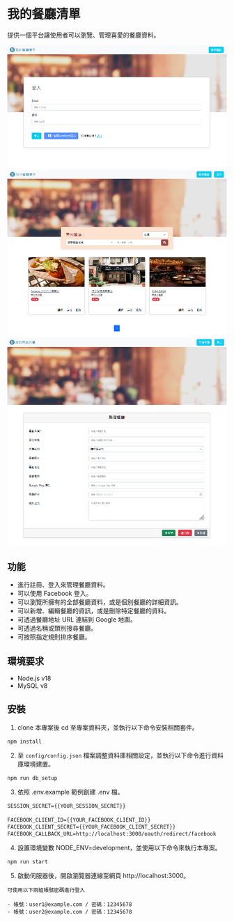 # 我的餐廳清單

提供一個平台讓使用者可以瀏覽、管理喜愛的餐廳資料。

![image](./public/screenshots/01登入畫面.PNG)
![image](./public/screenshots/02首頁.PNG)
![image](./public/screenshots/03新增餐廳.PNG)

## 功能

- 進行註冊、登入來管理餐廳資料。
- 可以使用 Facebook 登入。
- 可以瀏覽所擁有的全部餐廳資料，或是個別餐廳的詳細資訊。
- 可以新增、編輯餐廳的資訊，或是刪除特定餐廳的資料。
- 可透過餐廳地址 URL 連結到 Google 地圖。
- 可透過名稱或類別搜尋餐廳。
- 可按照指定規則排序餐廳。

## 環境要求

- Node.js v18
- MySQL v8

## 安裝

1. clone 本專案後 cd 至專案資料夾，並執行以下命令安裝相關套件。

```
npm install
```

2. 至 `config/config.json` 檔案調整資料庫相關設定，並執行以下命令進行資料庫環境建置。

```
npm run db_setup
```

3. 依照 .env.example 範例創建 .env 檔。

```
SESSION_SECRET={{YOUR_SESSION_SECRET}}

FACEBOOK_CLIENT_ID={{YOUR_FACEBOOK_CLIENT_ID}}
FACEBOOK_CLIENT_SECRET={{YOUR_FACEBOOK_CLIENT_SECRET}}
FACEBOOK_CALLBACK_URL=http://localhost:3000/oauth/redirect/facebook
```

4. 設置環境變數 NODE_ENV=development，並使用以下命令來執行本專案。

```
npm run start
```

5. 啟動伺服器後，開啟瀏覽器連線至網頁 http://localhost:3000。

```
可使用以下兩組帳號密碼進行登入

- 帳號：user1@example.com / 密碼：12345678
- 帳號：user2@example.com / 密碼：12345678
```
